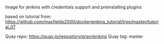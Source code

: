 Image for jenkins with credentials support and preinstalling plugins

based on tutorial from: https://github.com/maxfields2000/dockerjenkins_tutorial/tree/master/tutorial_07

Quay repo:
https://quay.io/repository/prsn/jenkins
Quay tag:
master
